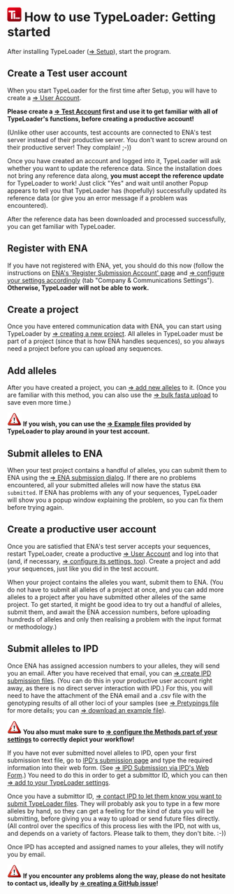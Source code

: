 # ![Icon](images/TypeLoader_32.png) How to use TypeLoader: Getting started

After installing TypeLoader ([=> Setup](setup.py)), start the program.

## Create a Test user account
When you start TypeLoader for the first time after Setup, you will have to create a [=> User Account](users.md). 

**Please create a [=> Test Account](users_test.md) first and use it to get familiar with all of TypeLoader's functions, before creating a productive account!**

(Unlike other user accounts, test accounts are connected to ENA's test server instead of their productive server. You don't want to screw around on their productive server! They complain! ;-))

Once you have created an account and logged into it, TypeLoader will ask whether you want to update the reference data. Since the installation does not bring any reference data along, **you must accept the reference update** for TypeLoader to work!
Just click "Yes" and wait until another Popup appears to tell you that TypeLoader has (hopefully) successfully updated its reference data (or give you an error message if a problem was encountered).

After the reference data has been downloaded and processed successfully, you can get familiar with TypeLoader.

## Register with ENA
If you have not registered with ENA, yet, you should do this now (follow the instructions on [ENA's 'Register Submission Account' page](https://ena-docs.readthedocs.io/en/latest/reg_01.html) and [=> configure your settings accordingly](settings.md) (tab "Company & Communications Settings"). **Otherwise, TypeLoader will not be able to work.**

## Create a project
Once you have entered communication data with ENA, you can start using TypeLoader by [=> creating a new project](new_project.md). All alleles in TypeLoader must be part of a project (since that is how ENA handles sequences), so you always need a project before you can upload any sequences.

## Add alleles 
After you have created a project, you can [=> add new alleles](new_allele.md) to it. (Once you are familiar with this method, you can also use the [=> bulk fasta upload](new_allele_bulk.md) to save even more time.)

![important](images/icon_important.png) **If you wish, you can use the [=> Example files](example_files.md) provided by TypeLoader to play around in your test account.** 

## Submit alleles to ENA
When your test project contains a handful of alleles, you can submit them to ENA using the [=> ENA submission dialog](submission_ena.md). If there are no problems encountered, all your submitted alleles will now have the status ``ENA submitted``. If ENA has problems with any of your sequences, TypeLoader will show you a popup window explaining the problem, so you can fix them before trying again. 

## Create a productive user account
Once you are satisfied that ENA's test server accepts your sequences, restart TypeLoader, create a productive [=> User Account](users.md) and log into that (and, if necessary, [=> configure its settings, too](settings.md)). Create a project and add your sequences, just like you did in the test account.

When your project contains the alleles you want, submit them to ENA. (You do not have to submit all alleles of a project at once, and you can add more alleles to a project after you have submitted other alleles of the same project. To get started, it might be good idea to try out a handful of alleles, submit them, and await the ENA accession numbers, before uploading hundreds of alleles and only then realising a problem with the input format or methodology.)

## Submit alleles to IPD
Once ENA has assigned accession numbers to your alleles, they will send you an email. After you have received that email, you can [=> create IPD submission files](submission_ipd.md). (You can do this in your productive user account right away, as there is no direct server interaction with IPD.) For this, you will need to have the attachment of the ENA email and a .csv file with the genotyping results of all other loci of your samples (see [=> Pretypings file](pretypings.md) for more details; you can [=> download an example file](example_files.md)).

![important](images/icon_important.png) **You also must make sure to [=> configure the Methods part of your settings](settings.md) to correctly depict your workflow!** 

If you have not ever submitted novel alleles to IPD, open your first submission text file, go to [IPD's submission page](https://www.ebi.ac.uk/ipd/imgt/hla/subs/submit.html) and type the required information into their web form. (See [=> IPD Submission via IPD's Web Form](ipd_webform.md).) You need to do this in order to get a submittor ID, which you can then [=> add to your TypeLoader settings](settings.md). 

Once you have a submittor ID, [=> contact IPD to let them know you want to submit TypeLoader files](ipd.md). They will probably ask you to type in a few more alleles by hand, so they can get a feeling for the kind of data you will be submitting, before giving you a way to upload or send future files directly. (All control over the specifics of this process lies with the IPD, not with us, and depends on a variety of factors. Please talk to them, they don't bite. :-))

Once IPD has accepted and assigned names to your alleles, they will notify you by email. 

![important](images/icon_important.png) **If you encounter any problems along the way, please do not hesitate to contact us, ideally by  [=> creating a GitHub issue](https://github.com/DKMS-LSL/typeloader/issues)!**